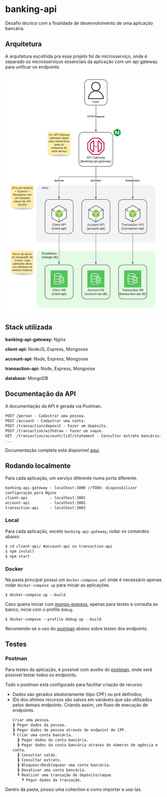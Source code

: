 
# banking-api

Desafio técnico com a finalidade de desenvolvimento de uma aplicação bancária.



## Arquitetura

A arquitetura escolhida pra esse projeto foi de microsserviço, onde é separado os microsserviços essenciais da aplicação
com um api gateway para unificar os endpoints.

<img src="arquitetura.png" alt="arquitetura" width="500"/>

## Stack utilizada

**banking-api-gateway:** Nginx

**client-api:** NodeJS, Express, Mongoose

**account-api:** Node, Express, Mongoose

**transaction-api:** Node, Express, Mongoose

**database:** MongoDB


## Documentação da API

A documentação da API é gerada via Postman.

```http
POST /person - Cadastrar uma pessoa.
POST /account - Cadastrar uma conta.
POST /transaction/deposit - Fazer um depósito.
POST /transaction/withdraw - Fazer um saque.
GET  /transaction/account/[id]/statement - Consultar extrato bancário.
...
```

Documentação completa está disponível [aqui](https://documenter.getpostman.com/view/7620522/2s8ZDcyzdN).

## Rodando localmente

Para cada aplicação, um serviço diferente numa porta diferente.
```
banking-api-gateway - localhost:3000 //TODO: disponibilizar configuração para Nginx
client-api          - localhost:3001
account-api         - localhost:3002
transaction-api     - localhost:3003
```

### Local

Para cada aplicação, exceto `banking-api-gateway`, rodar os comandos abaixo:

```shell
$ cd client-api/ #account-api ou transaction-api
$ npm install
$ npm start
```

### Docker

Na pasta principal possui um `docker-compose.yml` onde é necessário apenas rodar `docker-compose up` para iniciar as aplicações.

```shell
$ docker-compose up --build
```

Caso queira iniciar com [mongo-express](https://github.com/mongo-express/mongo-express), apenas para testes e consulta ao banco, inicie com o profile `debug`.

```shell
$ docker-compose --profile debug up --build
```

Recomende-se o uso do [postman](#postman) abaixo sobre testes dos endpoints.


## Testes

### Postman

Para testes da aplicação, é possível com auxílio do [postman](/postman/), onde será possível testar todos os endpoints.

Todo o postman está configurado para facilitar criação de recurso:
- Dados são gerados aleatoriamente (tipo CPF) ou pré definidos;
- IDs dos últimos recursos são salvos em variáveis que são utilizados pelos demais endpoints.
Criando assim, um fluxo de execução de endpoints:
    ```
    Criar uma pessoa.
    ┣ Pegar dados da pessoa.
    ┣ Pegar dados de pessoa através do endpoint de CPF.
    ┗ Criar uma conta bancária.
      ┣ Pegar dados da conta bancária.
      ┣ Pegar dados da conta bancária através de números de agência e conta.
      ┣ Consultar saldo.
      ┣ Consultar extrato.
      ┣ Bloquear/Desbloquear uma conta bancária.
      ┣ Desativar uma conta bancária.
      ┗ Realizar uma transação de depósito/saque.
        ┗ Pegar dados da transação.
    ```
Dentro da pasta, possui uma collection e como importar e usa-las.